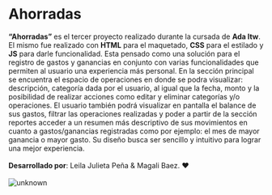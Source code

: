 # Ahorradas
**“Ahorradas”** es el tercer proyecto realizado durante la cursada de **Ada Itw**. El mismo fue realizado con **HTML** para el maquetado, **CSS** para el estilado y **JS** para darle funcionalidad.
Esta pensado como una solución para el registro de gastos y ganancias en conjunto con varias funcionalidades que permiten al usuario una experiencia más personal.
En la sección principal se encuentra el espacio de operaciones en donde se podra visualizar: descripción, categoría dada por el usuario, al igual que la fecha, monto y la posibilidad de realizar   acciones como editar y eliminar categorías y/o operaciones.
El usuario también  podrá visualizar en pantalla el balance de sus gastos, filtrar las operaciones realizadas y poder a partir de la sección reportes acceder a un resumen más descriptivo de sus movimientos en cuanto a gastos/ganancias registradas  como por ejemplo: el mes de mayor ganancia o mayor gasto.
Su diseño busca ser sencillo y intuitivo para lograr una mejor experiencia.
<br><br>
**Desarrollado por**: Leila Julieta Peña & Magali Baez. ❤️
<br> <br>
![unknown](https://user-images.githubusercontent.com/89206192/187799533-9db900ec-3228-4e42-8e95-4958f94189d7.png)

